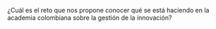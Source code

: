 ¿Cuál es el reto que nos propone conocer qué se está haciendo en la academia colombiana sobre la gestión de la innovación?
